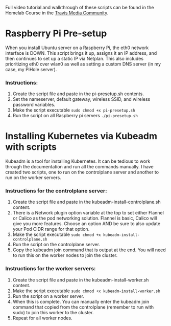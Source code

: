 Full video tutorial and walkthrough of these scripts can be found in the Homelab Course in the [Travis Media Community](https://www.skool.com/travis-media-community).

# Raspberry Pi Pre-setup
When you install Ubuntu server on a Raspberry Pi, the eth0 network interface is DOWN. This script brings it up, assigns it an IP address, and then continues to set up a static IP via Netplan. This also includes prioritizing eth0 over wlan0 as well as setting a custom DNS server (in my case, my PiHole server).

### Instructions:
1. Create the script file and paste in the pi-presetup.sh contents.
2. Set the nameserver, default gateway, wireless SSID, and wireless password variables. 
3. Make the script executable `sudo chmod +x pi-presetup.sh`
4. Run the script on all Raspberry pi servers `./pi-presetup.sh`

# Installing Kubernetes via Kubeadm with scripts
Kubeadm is a tool for installing Kubernetes. It can be tedious to work through the documentation and run all the commands manually. I have created two scripts, one to run on the controlplane server and another to run on the worker servers. 

### Instructions for the controlplane server:
1. Create the script file and paste in the kubeadm-install-controlplane.sh content. 
2. There is a Network plugin option variable at the top to set either Flannel or Calico as the pod networking solution. Flannel is basic, Calico will give you more features. Choose an option AND be sure to also update your Pod CIDR range for that option. 
3. Make the script executable `sudo chmod +x kubeadm-install-controlplane.sh`
4. Run the script on the controlplane server.
5. Copy the kubeadm join command that is output at the end. You will need to run this on the worker nodes to join the cluster. 

### Instructions for the worker servers:
1. Create the script file and paste in the kubeadm-install-worker.sh content. 
2. Make the script executable `sudo chmod +x kubeadm-install-worker.sh`
3. Run the script on a worker server.
4. When this is complete. You can manually enter the kubeadm join command that copied from the controlplane (remember to run with sudo) to join this worker to the cluster. 
5. Repeat for all worker nodes.  
